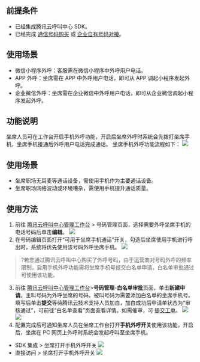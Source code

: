 ## 前提条件    
- 已经集成腾讯云呼叫中心 SDK。
- 已经完成 [通信号码购买](https://cloud.tencent.com/document/product/679/63785) 或 [企业自有号码对接](https://cloud.tencent.com/document/product/679/67131)。

## 使用场景
- 微信小程序外呼：客服需在微信小程序中外呼用户电话。
- APP 外呼：坐席需在 APP 中外呼用户电话，即可从 APP 调起小程序发起外呼。
- 企业微信外呼：坐席需在企业微信中外呼用户电话，即可从企业微信调起小程序发起外呼。

## 功能说明
坐席人员可在工作台开启手机外呼功能，开启后坐席外呼时系统会先拨打坐席手机，坐席手机接通后外呼用户电话完成通话。
坐席手机外呼功能流程如下：
![](https://qcloudimg.tencent-cloud.cn/raw/9a27521b1666234c86b89297be299825.png)

## 使用场景
- 坐席职场无耳麦等通话设备，需使用手机作为主要通话设备。
- 坐席职场网络波动或环境嘈杂，需使用手机提升通话质量。

## 使用方法
1. 前往 [腾讯云呼叫中心管理工作台](https://tccc.qcloud.com/) > 号码管理页面，选择需要外呼坐席手机的电话号码后单击**编辑**。
![](https://qcloudimg.tencent-cloud.cn/raw/f3d9234e84df660797244f54bf5ba94b.png)
2. 在号码编辑页面打开“可用于坐席手机通话”开关，勾选后坐席使用手机进行呼出时，系统将优先使用该号码外呼坐席手机。
![](https://qcloudimg.tencent-cloud.cn/raw/a5884a804094e5f79c8a9017cd93ed91.png)
>?若您通过腾讯云呼叫中心购买了外呼号码，由于运营商对号码外呼的频率限制，启用手机外呼功能需将坐席手机号提交白名单申请，白名单审批通过可使用该功能。
3. 前往 [腾讯云呼叫中心管理工作台](https://tccc.qcloud.com/)>**号码管理**-**白名单审批**页面，单击**新建申请**。主叫号码为外呼坐席的号码，被叫号码为需要添加白名单的坐席手机号。填写后单击**提交**等待腾讯云技术支持人员加白，加白成功后申请单状态为“审核通过”，可前往“白名单查看”页面查看详情。如需催审，可 [提交工单](xxxxx)。
![](https://qcloudimg.tencent-cloud.cn/raw/5675a96c3e605ff82ce56c1fdbdd8b0a.png)
![](https://qcloudimg.tencent-cloud.cn/raw/e6f4e948848e470e68146fb009541be8.png)
4. 配置完成后可通知坐席人员在坐席工作台打开**手机外呼开关**使用该功能，开启后，坐席在 PC 网页上外呼时系统会发起呼叫至坐席手机。
 - SDK 集成 > 坐席打开手机外呼开关
![](https://qcloudimg.tencent-cloud.cn/raw/3caf6c187c8eb1c2744f38573528c89c.png)
 - 直接访问 > 坐席打开手机外呼开关
![](https://qcloudimg.tencent-cloud.cn/raw/d3aef96fd2fb0b9551e90bf7f358cd73.png)
